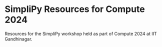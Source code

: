 # SimpliPy Resources for Compute 2024
Resources for the SimpliPy workshop held as part of Compute 2024 at IIT Gandhinagar.
